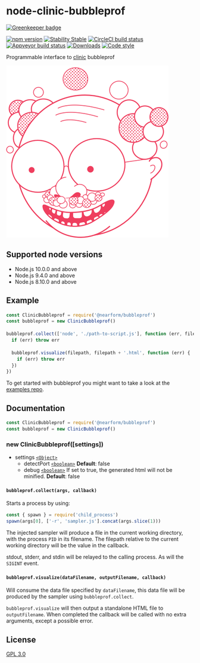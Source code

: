 # node-clinic-bubbleprof

[![Greenkeeper badge](https://badges.greenkeeper.io/nearform/node-clinic-bubbleprof.svg)](https://greenkeeper.io/)

[![npm version][npm-version]][npm-url] [![Stability Stable][stability-stable]][stability-docs] [![CircleCI build status][circleci-status]][circleci-url] [![Appveyor build status][appveyor-status]][appveyor-url]
[![Downloads][npm-downloads]][npm-url] [![Code style][lint-standard]][lint-standard-url]

Programmable interface to [clinic][clinic-url] bubbleprof

![banner](logo.png)

## Supported node versions

* Node.js 10.0.0 and above
* Node.js 9.4.0 and above
* Node.js 8.10.0 and above

## Example

```js
const ClinicBubbleprof = require('@nearform/bubbleprof')
const bubbleprof = new ClinicBubbleprof()

bubbleprof.collect(['node', './path-to-script.js'], function (err, filepath) {
  if (err) throw err

  bubbleprof.visualize(filepath, filepath + '.html', function (err) {
    if (err) throw err
  })
})
```

To get started with bubbleprof you might want to take a look at the [examples
repo](https://github.com/nearform/node-clinic-bubbleprof-examples).

## Documentation

```js
const ClinicBubbleprof = require('@nearform/bubbleprof')
const bubbleprof = new ClinicBubbleprof()
```

### new ClinicBubbleprof([settings])

* settings [`<Object>`][]
  * detectPort [`<boolean>`][] **Default**: false
  * debug [`<boolean>`][] If set to true, the generated html will not be minified.
    **Default**: false

#### `bubbleprof.collect(args, callback)`

Starts a process by using:

```js
const { spawn } = require('child_process')
spawn(args[0], ['-r', 'sampler.js'].concat(args.slice(1)))
```

The injected sampler will produce a file in the current working directory, with
the process `PID` in its filename. The filepath relative to the current working
directory will be the value in the callback.

stdout, stderr, and stdin will be relayed to the calling process. As will the
`SIGINT` event.

#### `bubbleprof.visualize(dataFilename, outputFilename, callback)`

Will consume the data file specified by `dataFilename`, this data file will be
produced by the sampler using `bubbleprof.collect`.

`bubbleprof.visualize` will then output a standalone HTML file to
`outputFilename`. When completed the callback will be called with no extra
arguments, except a possible error.

## License
[GPL 3.0](LICENSE)

[stability-stable]: https://img.shields.io/badge/stability-stable-green.svg?style=flat-square
[stability-docs]: https://nodejs.org/api/documentation.html#documentation_stability_index
[npm-version]: https://img.shields.io/npm/v/@nearform/bubbleprof.svg?style=flat-square
[npm-url]: https://www.npmjs.org/@nearform/bubbleprof
[circleci-status]: https://circleci.com/gh/nearform/node-clinic-bubbleprof/tree/master.svg?style=shield&circle-token=82bfc179bd7ca96fd9183a66c40cefcfb93b07ea
[circleci-url]: https://circleci.com/gh/nearform/node-clinic-bubbleprof
[npm-downloads]: http://img.shields.io/npm/dm/@nearform/bubbleprof.svg?style=flat-square
[lint-standard]: https://img.shields.io/badge/code%20style-standard-brightgreen.svg?style=flat-square
[lint-standard-url]: https://github.com/feross/standard
[clinic-url]: https://github.com/nearform/node-clinic
[appveyor-status]: https://ci.appveyor.com/api/projects/status/vnqc76526mjf0sdh/branch/master?svg=true
[appveyor-url]: https://ci.appveyor.com/project/nearForm/node-clinic-bubbleprof/branch/master
[`<Object>`]: https://developer.mozilla.org/en-US/docs/Web/JavaScript/Reference/Global_Objects/Object
[`<boolean>`]: https://developer.mozilla.org/en-US/docs/Web/JavaScript/Data_structures#Boolean_type
